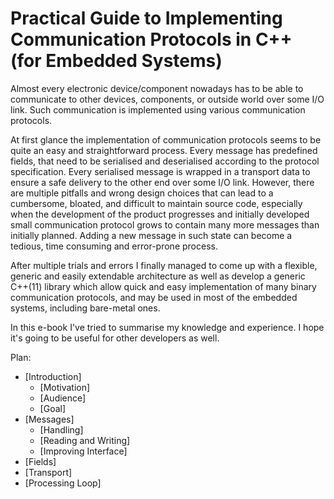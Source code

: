 # Practical Guide to Implementing Communication Protocols in C++ (for Embedded Systems)

Almost every electronic device/component nowadays has to be able to communicate 
to other devices, components, or outside world over some I/O link. Such 
communication is implemented using various communication protocols.

At first glance the implementation of communication protocols seems to be
quite an easy and straightforward process. Every message has predefined
fields, that need to be serialised and deserialised according to the protocol
specification. Every serialised message is wrapped in a transport data to ensure
a safe delivery to the other end over some I/O link. However, there are multiple
pitfalls and wrong design choices that can lead to a cumbersome, bloated, and
difficult to maintain source code, especially when the development of the
product progresses and initially developed small communication protocol grows to
contain many more messages than initially planned. Adding a new message in
such state can become a tedious, time consuming and error-prone process.

After multiple trials and errors I finally managed to come up with a
flexible, generic and easily extendable architecture as well as develop a
generic C++(11) library which allow quick and easy implementation of many 
binary communication protocols, and may be used in most of the embedded systems,
including bare-metal ones. 

In this e-book I've tried to summarise my knowledge and experience. I hope it's
going to be useful for other developers as well.

Plan:
* [Introduction]
    * [Motivation]
    * [Audience]
    * [Goal]    
* [Messages]
    * [Handling]
    * [Reading and Writing]
    * [Improving Interface]
* [Fields]
* [Transport]    
* [Processing Loop]    
    
